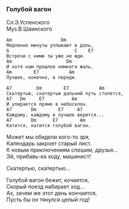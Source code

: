 ### Голубой вагон
Сл.Э.Успенского   
Муз.В.Шаинского

    Am                  Dm
    Медленно минуты уплывают в даль,
    G                        C    E7
    Встречи с ними ты уже не жди.
    Am                    Dm
    И хотя нам прошлое немного жаль,
    Am        E7           Am
    Лучшее, конечно, в переди.

    A7         Dm        E7           Am
    Скатертью, скатертью дальний путь стелется,
    A7   Dm     E7          Am
    И упирается прямо в небосклон.
    A7       Dm        E7     A7
    Каждому, каждому в лучшее верится...
    A7       Dm      E7        Am
    Катится, катится голубой вагон.

Может мы обидели кого-то зря,  
Календарь закроет старый лист.  
К новым приключениям спешим, друзья...  
Эй, прибавь-ка ходу, машинист!

Скатертью, скатертью...

Голубой вагон бежит, кочается,  
Скорый поезд набирает ход...  
Ах, зачем же этот день кончается,  
Пусть бы он тянулся целый год!
